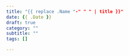 ```yaml
---
title: "{{ replace .Name "-" " " | title }}"
date: {{ .Date }}
draft: true
category: ""
subtitle: ""
tags: []

---
```

